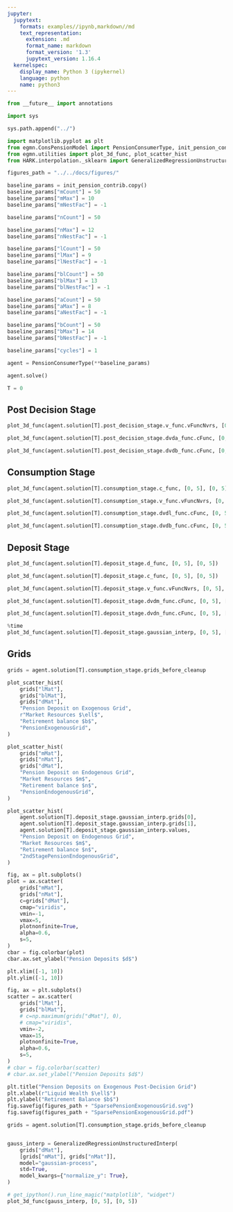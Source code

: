 ```yaml
---
jupyter:
  jupytext:
    formats: examples//ipynb,markdown//md
    text_representation:
      extension: .md
      format_name: markdown
      format_version: '1.3'
      jupytext_version: 1.16.4
  kernelspec:
    display_name: Python 3 (ipykernel)
    language: python
    name: python3
---
```


```python
from __future__ import annotations

import sys

sys.path.append("../")
```

```python jupyter={"outputs_hidden": false} pycharm={"name": "#%%\n"}
import matplotlib.pyplot as plt
from egmn.ConsPensionModel import PensionConsumerType, init_pension_contrib
from egmn.utilities import plot_3d_func, plot_scatter_hist
from HARK.interpolation._sklearn import GeneralizedRegressionUnstructuredInterp

figures_path = "../../docs/figures/"
```

```python
baseline_params = init_pension_contrib.copy()
baseline_params["mCount"] = 50
baseline_params["mMax"] = 10
baseline_params["mNestFac"] = -1

baseline_params["nCount"] = 50

baseline_params["nMax"] = 12
baseline_params["nNestFac"] = -1

baseline_params["lCount"] = 50
baseline_params["lMax"] = 9
baseline_params["lNestFac"] = -1

baseline_params["blCount"] = 50
baseline_params["blMax"] = 13
baseline_params["blNestFac"] = -1

baseline_params["aCount"] = 50
baseline_params["aMax"] = 8
baseline_params["aNestFac"] = -1

baseline_params["bCount"] = 50
baseline_params["bMax"] = 14
baseline_params["bNestFac"] = -1

baseline_params["cycles"] = 1
```

```python jupyter={"outputs_hidden": false} pycharm={"name": "#%%\n"}
agent = PensionConsumerType(**baseline_params)
```

```python jupyter={"outputs_hidden": false} pycharm={"name": "#%%\n"}
agent.solve()

T = 0
```

## Post Decision Stage

```python
plot_3d_func(agent.solution[T].post_decision_stage.v_func.vFuncNvrs, [0, 5], [0, 5])
```

```python
plot_3d_func(agent.solution[T].post_decision_stage.dvda_func.cFunc, [0, 5], [0, 5])
```

```python
plot_3d_func(agent.solution[T].post_decision_stage.dvdb_func.cFunc, [0, 5], [0, 5])
```

## Consumption Stage

```python jupyter={"outputs_hidden": false} pycharm={"name": "#%%\n"}
plot_3d_func(agent.solution[T].consumption_stage.c_func, [0, 5], [0, 5])
```

```python
plot_3d_func(agent.solution[T].consumption_stage.v_func.vFuncNvrs, [0, 5], [0, 5])
```

```python
plot_3d_func(agent.solution[T].consumption_stage.dvdl_func.cFunc, [0, 5], [0, 5])
```

```python
plot_3d_func(agent.solution[T].consumption_stage.dvdb_func.cFunc, [0, 5], [0, 5])
```

## Deposit Stage

```python
plot_3d_func(agent.solution[T].deposit_stage.d_func, [0, 5], [0, 5])
```

```python jupyter={"outputs_hidden": false} pycharm={"name": "#%%\n"}
plot_3d_func(agent.solution[T].deposit_stage.c_func, [0, 5], [0, 5])
```

```python
plot_3d_func(agent.solution[T].deposit_stage.v_func.vFuncNvrs, [0, 5], [0, 5])
```

```python
plot_3d_func(agent.solution[T].deposit_stage.dvdm_func.cFunc, [0, 5], [0, 5])
```

```python jupyter={"outputs_hidden": false} pycharm={"name": "#%%\n"}
plot_3d_func(agent.solution[T].deposit_stage.dvdn_func.cFunc, [0, 5], [0, 5])
```

```python jupyter={"outputs_hidden": false} pycharm={"name": "#%%\n"}
%time
plot_3d_func(agent.solution[T].deposit_stage.gaussian_interp, [0, 5], [0, 5])
```

## Grids

```python
grids = agent.solution[T].consumption_stage.grids_before_cleanup
```

```python
plot_scatter_hist(
    grids["lMat"],
    grids["blMat"],
    grids["dMat"],
    "Pension Deposit on Exogenous Grid",
    r"Market Resources $\ell$",
    "Retirement balance $b$",
    "PensionExogenousGrid",
)
```

```python
plot_scatter_hist(
    grids["mMat"],
    grids["nMat"],
    grids["dMat"],
    "Pension Deposit on Endogenous Grid",
    "Market Resources $m$",
    "Retirement balance $n$",
    "PensionEndogenousGrid",
)
```

```python jupyter={"outputs_hidden": false} pycharm={"name": "#%%\n"}
plot_scatter_hist(
    agent.solution[T].deposit_stage.gaussian_interp.grids[0],
    agent.solution[T].deposit_stage.gaussian_interp.grids[1],
    agent.solution[T].deposit_stage.gaussian_interp.values,
    "Pension Deposit on Endogenous Grid",
    "Market Resources $m$",
    "Retirement balance $n$",
    "2ndStagePensionEndogenousGrid",
)
```

```python
fig, ax = plt.subplots()
plot = ax.scatter(
    grids["mMat"],
    grids["nMat"],
    c=grids["dMat"],
    cmap="viridis",
    vmin=-1,
    vmax=5,
    plotnonfinite=True,
    alpha=0.6,
    s=5,
)
cbar = fig.colorbar(plot)
cbar.ax.set_ylabel("Pension Deposits $d$")

plt.xlim([-1, 10])
plt.ylim([-1, 10])
```

```python
fig, ax = plt.subplots()
scatter = ax.scatter(
    grids["lMat"],
    grids["blMat"],
    # c=np.maximum(grids["dMat"], 0),
    # cmap="viridis",
    vmin=-2,
    vmax=15,
    plotnonfinite=True,
    alpha=0.6,
    s=5,
)
# cbar = fig.colorbar(scatter)
# cbar.ax.set_ylabel("Pension Deposits $d$")

plt.title("Pension Deposits on Exogenous Post-Decision Grid")
plt.xlabel(r"Liquid Wealth $\ell$")
plt.ylabel("Retirement Balance $b$")
fig.savefig(figures_path + "SparsePensionExogenousGrid.svg")
fig.savefig(figures_path + "SparsePensionExogenousGrid.pdf")
```

```python
grids = agent.solution[T].consumption_stage.grids_before_cleanup
```

```python

```

```python
gauss_interp = GeneralizedRegressionUnstructuredInterp(
    grids["dMat"],
    [grids["mMat"], grids["nMat"]],
    model="gaussian-process",
    std=True,
    model_kwargs={"normalize_y": True},
)
```

```python
# get_ipython().run_line_magic("matplotlib", "widget")
plot_3d_func(gauss_interp, [0, 5], [0, 5])
```

```python

```
